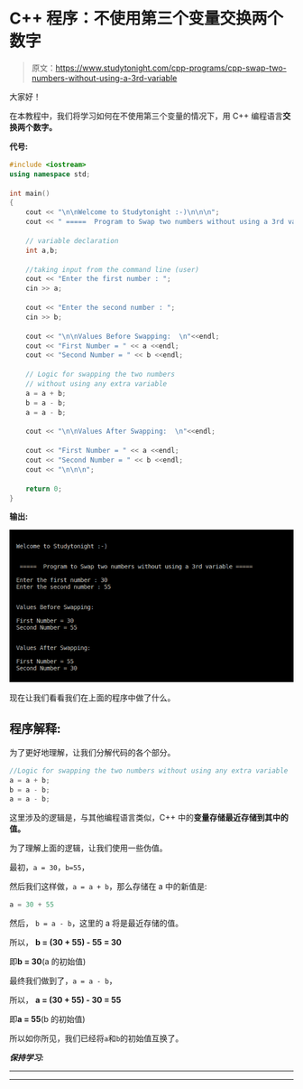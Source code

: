 # C++ 程序：不使用第三个变量交换两个数字

> 原文：<https://www.studytonight.com/cpp-programs/cpp-swap-two-numbers-without-using-a-3rd-variable>

大家好！

在本教程中，我们将学习如何在不使用第三个变量的情况下，用 C++ 编程语言**交换两个数字。**

**代号:**

```cpp
#include <iostream>
using namespace std;

int main()
{
    cout << "\n\nWelcome to Studytonight :-)\n\n\n";
    cout << " =====  Program to Swap two numbers without using a 3rd variable ===== \n\n";

    // variable declaration
    int a,b;

    //taking input from the command line (user)
    cout << "Enter the first number : ";
    cin >> a;

    cout << "Enter the second number : ";
    cin >> b;

    cout << "\n\nValues Before Swapping:  \n"<<endl;
    cout << "First Number = " << a <<endl;
    cout << "Second Number = " << b <<endl;

    // Logic for swapping the two numbers 
    // without using any extra variable
    a = a + b;
    b = a - b;
    a = a - b;

    cout << "\n\nValues After Swapping:  \n"<<endl;

    cout << "First Number = " << a <<endl;
    cout << "Second Number = " << b <<endl;
    cout << "\n\n\n";

    return 0;
} 
```

**输出:**

![C++ swapping without using a temp variable program](img/7e7936cf75c86bdd48dba29d46a2a4b3.png)

现在让我们看看我们在上面的程序中做了什么。

## 程序解释:

为了更好地理解，让我们分解代码的各个部分。

```cpp
//Logic for swapping the two numbers without using any extra variable
a = a + b;
b = a - b;
a = a - b;
```

这里涉及的逻辑是，与其他编程语言类似，C++ 中的**变量存储最近存储到其中的值。**

为了理解上面的逻辑，让我们使用一些伪值。

最初，`a = 30`，`b=55`，

然后我们这样做，`a = a + b`，那么存储在 a 中的新值是:

```cpp
a = 30 + 55
```

然后， `b = a - b`，这里的 a 将是最近存储的值。

所以， **b = (30 + 55) - 55 = 30**

即**b = 30**(a 的初始值)

最终我们做到了，`a = a - b`，

所以， **a = (30 + 55) - 30 = 55**

即**a = 55**(b 的初始值)

所以如你所见，我们已经将`a`和`b`的初始值互换了。

***保持学习:***

* * *

* * *